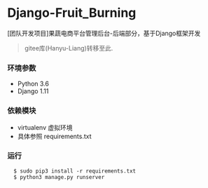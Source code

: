 # Django-Fruit_Burning

[团队开发项目]果蔬电商平台管理后台-后端部分，基于Django框架开发

>gitee库(Hanyu-Liang)转移至此.

### 环境参数
- Python 3.6
- Django 1.11

### 依赖模块
- virtualenv 虚拟环境
- 具体参照 requirements.txt

### 运行
~~~
  $ sudo pip3 install -r requirements.txt
  $ python3 manage.py runserver
~~~
